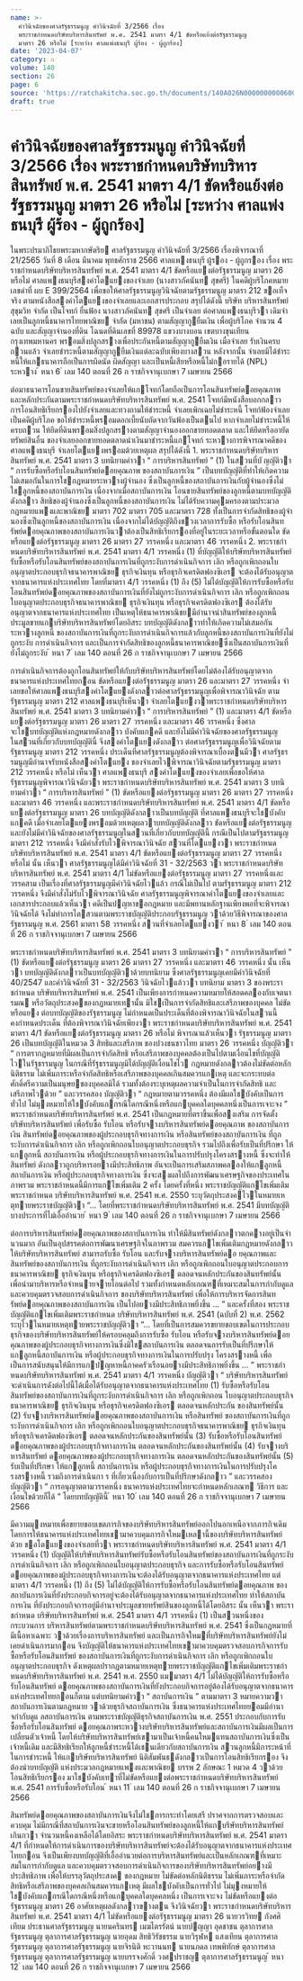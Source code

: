```yaml
---
name: >-
  คำวินิจฉัยของศาลรัฐธรรมนูญ คำวินิจฉัยที่ 3/2566 เรื่อง
  พระราชกำหนดบริษัทบริหารสินทรัพย์ พ.ศ. 2541 มาตรา 4/1 ขัดหรือแย้งต่อรัฐธรรมนูญ
  มาตรา 26 หรือไม่ [ระหว่าง ศาลแพ่งธนบุรี ผู้ร้อง - ผู้ถูกร้อง]
date: '2023-04-07'
category: ก
volume: 140
section: 26
page: 6
source: 'https://ratchakitcha.soc.go.th/documents/140A026N0000000000600.pdf'
draft: true
---
```


# คำวินิจฉัยของศาลรัฐธรรมนูญ คำวินิจฉัยที่ 3/2566 เรื่อง พระราชกำหนดบริษัทบริหารสินทรัพย์ พ.ศ. 2541 มาตรา 4/1 ขัดหรือแย้งต่อรัฐธรรมนูญ มาตรา 26 หรือไม่ [ระหว่าง ศาลแพ่งธนบุรี ผู้ร้อง - ผู้ถูกร้อง]

ในพระปรมาภิไธยพระมหากษัตริย ศาลรัฐธรรมนูญ คําวินิจฉัยที่ 3/2566 เรื่องพิจารณาที่ 21/2565 วันที่ 8 เดือน มีนาคม พุทธศักราช 2566 ศาลแพงธนบุรี ผู้รอง - ผู้ถูกรอง เรื่อง พระราชกําหนดบริษัทบริหารสินทรัพย์ พ.ศ. 2541 มาตรา 4/1 ขัดหรือแยงต่อรัฐธรรมนูญ มาตรา 26 หรือไม่ ศาลแพงธนบุรีสงคําโตแยงของจําเลย (นางสาวภัคนันท สุขศรี) ในคดีผู้บริโภคหมายเลขดําที่ ผบ E 399/2564 เพื่อขอให้ศาลรัฐธรรมนูญวินิจฉัยตามรัฐธรรมนูญ มาตรา 212 ขอเท็จจริง ตามหนังสือสงคําโตแยงของจําเลยและเอกสารประกอบ สรุปได้ดังนี้ บริษัท บริหารสินทรัพย์สุขุมวิท จํากัด เป็นโจทก์ ยื่นฟ้อง นางสาวภัคนันท สุขศรี เป็นจําเลย ต่อศาลแพงธนบุรีวา เดิมจําเลยเป็นลูกหนี้ธนาคารไทยพาณิชย จํากัด (มหาชน) ตามสัญญากูยืมเงิน เพื่อผู้บริโภค จํานวน 4 ฉบับ และสัญญาจํานองที่ดิน โฉนดที่ดินเลขที่ 89978 แขวงบางบอน เขตบางขุนเทียน กรุงเทพมหานคร พรอมสิ่งปลูกสรางเพื่อประกันหนี้ตามสัญญากูยืมเงิน เมื่อจําเลย รับเงินครบถวนแล้ว จําเลยชําระหนี้ตามสัญญากูยืมเงินแต่ละฉบับเพียงบางสวน หลังจากนั้น จําเลยมิได้ชําระหนี้ให้แกธนาคารถือเป็นการผิดนัด ผิดสัญญา และเป็นหนี้เสียหรือหนี้ไม่กอรายได้ (NPL) ระหวาง ้ หนา 6 ่ เลม 140 ตอนที่ 26 ก ราชกิจจานุเบกษา 7 เมษายน 2566

ต่อมาธนาคารโอนขายสินทรัพย์ของจําเลยให้แกโจทก์โดยถือเป็นการโอนสินทรัพย์ดอยคุณภาพ และหลักประกันตามพระราชกําหนดบริษัทบริหารสินทรัพย์ พ.ศ. 2541 โจทก์มีหนังสือบอกกลาว การโอนสิทธิเรียกรองไปยังจําเลยและทวงถามให้ชําระหนี้ จําเลยเพิกเฉยไม่ชําระหนี้ โจทก์ฟ้องจําเลย เป็นคดีผู้บริโภค ขอให้ชําระหนี้พรอมดอกเบี้ยนับถัดจากวันฟ้องเป็นตนไป หากจําเลยไม่ชําระหนี้ให้ครบถวน ให้ยึดที่ดินพรอมสิ่งปลูกสรางตามสัญญาจํานองออกขายทอดตลาด และให้ยึดหรืออายัดทรัพย์สินอื่น ของจําเลยออกขายทอดตลาดนําเงินมาชําระหนี้แกโจทก์ ระหวางการพิจารณาคดีของศาลแพงธนบุรี จําเลยโตแยงพรอมด้วยเหตุผล สรุปได้ดังนี้ 1. พระราชกําหนดบริษัทบริหารสินทรัพย์ พ.ศ. 2541 มาตรา 3 บทนิยามคําวา “ การบริหารสินทรัพย์ ” (1) ในสวนที่บั ญญัติวา “ การรับซื้อหรือรับโอนสินทรัพย์ดอยคุณภาพ ของสถาบันการเงิน ” เป็นบทบัญญัติที่ทําให้เกิดความไม่เสมอกันในการใชกฎหมายระหวางผู้จํานอง ซึ่งเป็นลูกหนี้ของสถาบันการเงินกับผู้จํานองซึ่งไม่ใชลูกหนี้ของสถาบันการเงิน เนื่องจากเมื่อสถาบันการเงิน โอนขายสินทรัพย์ของลูกหนี้ตามบทบัญญัติดังกลาว สิทธิของผู้จํานองซึ่งเป็นลูกหนี้ของสถาบันการเงิน ไม่ได้รับความคุมครองตามประมวลกฎหมายแพงและพาณิชย มาตรา 702 มาตรา 705 และมาตรา 728 ทั้งเป็นการจํากัดสิทธิของผู้จํานองซึ่งเป็นลูกหนี้ของสถาบันการเงิน เนื่องจากไม่ได้บัญญัติถึงชวงเวลาการรับซื้อ หรือรับโอนสินทรัพย์ดอยคุณภาพของสถาบันการเงินวาต้องเป็นสิทธิเรียกรองที่อยู่ในระยะเวลาหรือขั้นตอนใด ขัดหรือแยงต่อรัฐธรรมนูญ มาตรา 26 มาตรา 27 วรรคหนึ่ง และมาตรา 46 วรรคหนึ่ง 2. พระราชกําหนดบริษัทบริหารสินทรัพย์ พ.ศ. 2541 มาตรา 4/1 วรรคหนึ่ง (1) ที่บัญญัติให้บริษัทบริหารสินทรัพย์รับซื้อหรือรับโอนสินทรัพย์ของสถาบันการเงินที่ถูกระงับการดําเนินกิจการ เลิก หรือถูกเพิกถอนใบอนุญาตประกอบธุรกิจธนาคารพาณิชย ธุรกิจเงินทุน หรือธุรกิจเครดิตฟองซิเอร จะต้องได้รับอนุญาตจากธนาคารแห่งประเทศไทย โดยที่มาตรา 4/1 วรรคหนึ่ง (1) ถึง (5) ไม่ได้บัญญัติให้การรับซื้อหรือรับโอนสินทรัพย์ดอยคุณภาพของสถาบันการเงินที่ยังไม่ถูกระงับการดําเนินกิจการ เลิก หรือถูกเพิกถอนใบอนุญาตประกอบธุรกิจธนาคารพาณิชย ธุรกิจเงินทุน หรือธุรกิจเครดิตฟองซิเอร ต้องได้รับอนุญาตจากธนาคารแห่งประเทศไทย เป็นเหตุให้ธนาคารพาณิชยมีอํานาจนําสินทรัพย์ของลูกหนี้ ประมูลขายแกบริษัทบริหารสินทรัพย์โดยอิสระ บทบัญญัติดังกลาวทําให้เกิดความไม่เสมอกันระหวางลูกหนี้ ของสถาบันการเงินที่ถูกระงับการดําเนินกิจการแล้วกับลูกหนี้ของสถาบันการเงินที่ยังไม่ถูกระงับ การดําเนินกิจการ และเป็นการจํากัดสิทธิของลูกหนี้ธนาคารพาณิชยซึ่งเป็นสถาบันการเงินที่ยังไม่ถูกระงับ ้ หนา 7 ่ เลม 140 ตอนที่ 26 ก ราชกิจจานุเบกษา 7 เมษายน 2566

การดําเนินกิจการต้องถูกโอนสินทรัพย์ให้กับบริษัทบริหารสินทรัพย์โดยไม่ต้องได้รับอนุญาตจาก ธนาคารแห่งประเทศไทยกอน ขัดหรือแยงต่อรัฐธรรมนูญ มาตรา 26 และมาตรา 27 วรรคหนึ่ง จําเลยขอให้ศาลแพงธนบุรีสงคําโตแยงดังกลาวต่อศาลรัฐธรรมนูญเพื่อพิจารณาวินิจฉัย ตามรัฐธรรมนูญ มาตรา 212 ศาลแพงธนบุรีเห็นวา จําเลยโตแยงวาพระราชกําหนดบริษัทบริหารสินทรัพย์ พ.ศ. 2541 มาตรา 3 บทนิยามคําวา “ การบริหารสินทรัพย์ ” (1) และมาตรา 4/1 ขัดหรือแยงต่อรัฐธรรมนูญ มาตรา 26 มาตรา 27 วรรคหนึ่ง และมาตรา 46 วรรคหนึ่ง ซึ่งศาลจะใชบทบัญญัติแห่งกฎหมายดังกลาว บังคับแกคดี และยังไม่มีคําวินิจฉัยของศาลรัฐธรรมนูญในสวนที่เกี่ยวกับบทบัญญัตินี้ จึงสงคําโตแยงดังกลาว ต่อศาลรัฐธรรมนูญเพื่อวินิจฉัยตามรัฐธรรมนูญ มาตรา 212 วรรคหนึ่ง ประเด็นที่ศาลรัฐธรรมนูญต้องพิจารณาเบื้องตนมีวา ศาลรัฐธรรมนูญมีอํานาจรับหนังสือสงคําโตแยง ของจําเลยไวพิจารณาวินิจฉัยตามรัฐธรรมนูญ มาตรา 212 วรรคหนึ่ง หรือไม่ เห็นวา ศาลแพงธนบุรี สงคําโตแยงของจําเลยเพื่อขอให้ศาลรัฐธรรมนูญพิจารณาวินิจฉัยวา พระราชกําหนดบริษัทบริหารสินทรัพย์ พ.ศ. 2541 มาตรา 3 บทนิยามคําวา “ การบริหารสินทรัพย์ ” (1) ขัดหรือแยงต่อรัฐธรรมนูญ มาตรา 26 มาตรา 27 วรรคหนึ่ง และมาตรา 46 วรรคหนึ่ง และพระราชกําหนดบริษัทบริหารสินทรัพย์ พ.ศ. 2541 มาตรา 4/1 ขัดหรือแยงต่อรัฐธรรมนูญ มาตรา 26 บทบัญญัติดังกลาวเป็นบทบัญญัติ ที่ศาลแพงธนบุรีจะใชบังคับแกคดี เมื่อจําเลยโตแยงพรอมด้วยเหตุผลวาบทบัญญัติดังกลาว ขัดหรือแยงต่อรัฐธรรมนูญ และยังไม่มีคําวินิจฉัยของศาลรัฐธรรมนูญในสวนที่เกี่ยวกับบทบัญญัตินี้ กรณีเป็นไปตามรัฐธรรมนูญ มาตรา 212 วรรคหนึ่ง จึงมีคําสั่งรับไวพิจารณาวินิจฉัย สวนที่โตแยงวา พระราชกําหนดบริษัทบริหารสินทรัพย์ พ.ศ. 2541 มาตรา 4/1 ขัดหรือแยงต่อรัฐธรรมนูญ มาตรา 27 วรรคหนึ่ง หรือไม่ นั้น เห็นวา ศาลรัฐธรรมนูญได้มีคําวินิจฉัยที่ 31 - 32/2563 วา พระราชกําหนดบริษัทบริหารสินทรัพย์ พ.ศ. 2541 มาตรา 4/1 ไม่ขัดหรือแยงต่อรัฐธรรมนูญ มาตรา 27 วรรคหนึ่งและวรรคสาม เป็นเรื่องที่ศาลรัฐธรรมนูญมีคําวินิจฉัยไวแล้ว กรณีไม่เป็นไป ตามรัฐธรรมนูญ มาตรา 212 วรรคหนึ่ง จึงมีคําสั่งไม่รับไวพิจารณาวินิจฉัย ศาลรัฐธรรมนูญพิจารณาคําโตแยงของจําเลยและเอกสารประกอบแล้วเห็นวา คดีเป็นปญหาขอกฎหมาย และมีพยานหลักฐานเพียงพอที่จะพิจารณาวินิจฉัยได้ จึงไม่ทําการไตสวนตามพระราชบัญญัติประกอบรัฐธรรมนูญ วาด้วยวิธีพิจารณาของศาลรัฐธรรมนูญ พ.ศ. 2561 มาตรา 58 วรรคหนึ่ง สวนที่จําเลยโตแยงวา ้ หนา 8 ่ เลม 140 ตอนที่ 26 ก ราชกิจจานุเบกษา 7 เมษายน 2566

พระราชกําหนดบริษัทบริหารสินทรัพย์ พ.ศ. 2541 มาตรา 3 บทนิยามคําวา “ การบริหารสินทรัพย์ ” (1) ขัดหรือแยงต่อรัฐธรรมนูญ มาตรา 26 มาตรา 27 วรรคหนึ่ง และมาตรา 46 วรรคหนึ่ง นั้น เห็นวา บทบัญญัติดังกลาวเป็นบทบัญญัติวาด้วยบทนิยาม ซึ่งศาลรัฐธรรมนูญเคยมีคําวินิจฉัยที่ 40/2547 และคําวินิจฉัยที่ 31 - 32/2563 วินิจฉัยไวแล้ววา บทนิยาม มาตรา 3 ของพระราชกําหนด บริษัทบริหารสินทรัพย์ พ.ศ. 2541 เป็นเพียงการกําหนดความหมายให้สอดคลองกับเจตนารมณ หรือวัตถุประสงคของกฎหมายเทานั้น มิใชเป็นการจํากัดสิทธิและเสรีภาพของบุคคล ไม่ขัดหรือแยง ต่อบทบัญญัติของรัฐธรรมนูญ ไม่กําหนดเป็นประเด็นที่ต้องพิจารณาวินิจฉัยในสวนนี้ คงกําหนดประเด็น ที่ต้องพิจารณาวินิจฉัยเพียงวา พระราชกําหนดบริษัทบริหารสินทรัพย์ พ.ศ. 2541 มาตรา 4/1 ขัดหรือแยงต่อรัฐธรรมนูญ มาตรา 26 หรือไม่ พิจารณาแล้วเห็นวา รัฐธรรมนูญ มาตรา 26 เป็นบทบัญญัติในหมวด 3 สิทธิและเสรีภาพ ของปวงชนชาวไทย มาตรา 26 วรรคหนึ่ง บัญญัติวา “ การตรากฎหมายที่มีผลเป็นการจํากัดสิทธิ หรือเสรีภาพของบุคคลต้องเป็นไปตามเงื่อนไขที่บัญญัติไวในรัฐธรรมนูญ ในกรณีที่รัฐธรรมนูญมิได้บัญญัติเงื่อนไขไว กฎหมายดังกลาวต้องไม่ขัดต่อหลักนิติธรรม ไม่เพิ่มภาระหรือจํากัดสิทธิหรือเสรีภาพของบุคคลเกินสมควรแกเหตุ และจะกระทบต่อศักดิ์ศรีความเป็นมนุษยของบุคคลมิได้ รวมทั้งต้องระบุเหตุผลความจําเป็นในการจํากัดสิทธิ และเสรีภาพไวด้วย ” และวรรคสอง บัญญัติวา “ กฎหมายตามวรรคหนึ่ง ต้องมีผลใชบังคับเป็นการทั่วไป ไม่มุงหมายให้ใชบังคับแกกรณีใดกรณีหนึ่งหรือแกบุคคลใดบุคคลหนึ่งเป็นการเจาะจง ” พระราชกําหนดบริษัทบริหารสินทรัพย์ พ.ศ. 2541 เป็นกฎหมายที่ตราขึ้นเพื่อสงเสริม การจัดตั้งบริษัทบริหารสินทรัพย์ เพื่อรับซื้อ รับโอน หรือรับจางบริหารสินทรัพย์ดอยคุณภาพ ของสถาบันการเงิน สินทรัพย์ดอยคุณภาพของผู้ประกอบธุรกิจทางการเงิน หรือสินทรัพย์ของสถาบันการเงิน ที่ถูกระงับการดําเนินกิจการ เลิก หรือถูกเพิกถอนใบอนุญาตประกอบธุรกิจ รวมไปถึงเพื่อรับเป็นที่ปรึกษา ให้แกลูกหนี้ สถาบันการเงิน หรือผู้ประกอบธุรกิจทางการเงินในการปรับปรุงโครงสรางหนี้ ซึ่งจะทําให้สินทรัพย์ ดังกลาวถูกบริหารอยางมีประสิทธิภาพ อันจะเป็นการเสริมสภาพคลองให้แกลูกหนี้ สถาบันการเงิน หรือผู้ประกอบธุรกิจทางการเงิน ซึ่งจะสงผลไปถึงการพัฒนาเศรษฐกิจของประเทศในภาพรวม พระราชกําหนดนี้มีการแกไขเพิ่มเติม 2 ครั้ง โดยครั้งที่หนึ่ง พระราชบัญญัติแกไขเพิ่มเติมพระราชกําหนด บริษัทบริหารสินทรัพย์ พ.ศ. 2541 พ.ศ. 2550 ระบุวัตถุประสงคไวในหมายเหตุทายพระราชบัญญัติวา “... โดยที่พระราชกําหนดบริษัทบริหารสินทรัพย์ พ.ศ. 2541 มีบทบัญญัติบางประการที่ไม่เอื้ออํานวย ้ หนา 9 ่ เลม 140 ตอนที่ 26 ก ราชกิจจานุเบกษา 7 เมษายน 2566

ต่อการบริหารสินทรัพย์ดอยคุณภาพของสถาบันการเงิน ทําให้มีสินทรัพย์ดังกลาวตกคางอยู่เป็นจํานวนมาก อันเป็นอุปสรรคต่อการพัฒนาเศรษฐกิจในภาพรวม สมควรแกไขเพิ่มเติมกฎหมายดังกลาวให้บริษัทบริหารสินทรัพย์ สามารถรับซื้อ รับโอน และรับจางบริหารสินทรัพย์ดอ ยคุณภาพและสินทรัพย์ของสถาบันการเงิน ที่ถูกระงับการดําเนินกิจการ เลิก หรือถูกเพิกถอนใบอนุญาตประกอบการธนาคารพาณิชย ธุรกิจเงินทุน หรือธุรกิจเครดิตฟองซิเอร ตลอดจนหลักประกันของสินทรัพย์นั้น เพื่อนํามาบริหารหรือจําหนายจายโอนต่อไป รวมทั้งกําหนดหลักเกณฑที่เหมาะสมในการกํากับดูแลและควบคุมตรวจสอบการดําเนินกิจการ ของบริษัทบริหารสินทรัพย์ เพื่อให้การบริหารจัดการสินทรัพย์ดอยคุณภาพของสถาบันการเงิน เป็นไปอยางมีประสิทธิภาพยิ่งขึ้น ... ” และครั้งที่สอง พระราชบัญญัติแกไขเพิ่มเติมพระราชกําหนด บริษัทบริหารสินทรัพย์ พ.ศ. 2541 (ฉบับที่ 2) พ.ศ. 2562 ระบุไวในหมายเหตุทายพระราชบัญญัติวา “... โดยที่เป็นการสมควรขยายขอบเขตในการประกอบธุรกิจของบริษัทบริหารสินทรัพย์ให้ครอบคลุมถึงการรับซื้อ รับโอน หรือรับจางบริหารสินทรัพย์ดอยคุณภาพของผู้ประกอบธุรกิจทางการเงินซึ่งมิใชสถาบันการเงิน ตลอดจนการรับเป็นที่ปรึกษาให้แกลูกหนี้สถาบันการเงิน หรือผู้ประกอบธุรกิจทางการเงินในการปรับปรุง โครงสรางหนี้ เพื่อเป็นการสนับสนุนให้มีการแกปญหาหนี้ภาคครัวเรือนอยางมีประสิทธิภาพยิ่งขึ้น ... ” พระราชกําหนดบริษัทบริหารสินทรัพย์ พ.ศ. 2541 มาตรา 4/1 วรรคหนึ่ง บัญญัติวา “ บริษัทบริหารสินทรัพย์จะดําเนินการดังต่อไปนี้ได้เมื่อได้รับอนุญาตจากธนาคารแห่งประเทศไทย (1) รับซื้อหรือรับโอนสินทรัพย์ของสถาบันการเงินที่ถูกระงับการดําเนินกิจการ เลิก หรือถูกเพิกถอน ใบอนุญาตประกอบธุรกิจธนาคารพาณิชย ธุรกิจเงินทุน หรือธุรกิจเครดิตฟองซิเอร ตลอดจนหลักประกัน ของสินทรัพย์นั้น (2) รับจางบริหารสินทรัพย์ดอยคุณภาพของสถาบันการเงิน หรือสินทรัพย์ ของสถาบันการเงินที่ถูกระงับการดําเนินกิจการ เลิก หรือถูกเพิกถอนใบอนุญาตประกอบธุรกิจธนาคารพาณิชย ธุรกิจเงินทุน หรือธุรกิจเครดิตฟองซิเอร ตลอดจนหลักประกันของสินทรัพย์นั้น (3) รับซื้อหรือรับโอนสินทรัพย์ ดอยคุณภาพของผู้ประกอบธุรกิจทางการเงิน ตลอดจนหลักประกันของสินทรัพย์นั้น (4) รับจางบริหารสินทรัพย์ ดอยคุณภาพของผู้ประกอบธุรกิจทางการเงิน ตลอดจนหลักประกันของสินทรัพย์นั้น (5) รับเป็นที่ปรึกษา ให้แกลูกหนี้ สถาบันการเงิน หรือผู้ประกอบธุรกิจทางการเงินในการปรับปรุงโครงสรางหนี้ รวมถึงการดําเนินกา ร ที่เกี่ยวเนื่องกับการเป็นที่ปรึกษาดังกลาว ” และวรรคสอง บัญญัติวา “ การอนุญาตตามวรรคหนึ่ง ธนาคารแห่งประเทศไทยจะกําหนดหลักเกณฑ วิธีการ และเงื่อนไขด้วยก็ได้ ” โดยบทบัญญัตินี้ ้ หนา 10 ่ เลม 140 ตอนที่ 26 ก ราชกิจจานุเบกษา 7 เมษายน 2566

มีความมุงหมายเพื่อขยายขอบเขตภารกิจของบริษัทบริหารสินทรัพย์ออกไปนอกเหนือจากภารกิจเดิม โดยการให้ธนาคารแห่งประเทศไทยเขามาควบคุมภารกิจใหมเหลานี้ของบริษัทบริหารสินทรัพย์ด้วย ขอโตแยงของจําเลยที่วา พระราชกําหนดบริษัทบริหารสินทรัพย์ พ.ศ. 2541 มาตรา 4/1 วรรคหนึ่ง (1) บัญญัติให้บริษัทบริหารสินทรัพย์รับซื้อหรือรับโอนสินทรัพย์ของสถาบันการเงินที่ถูกระงับ การดําเนินกิจการ เลิก หรือถูกเพิกถอนใบอนุญาตประกอบธุรกิจ และการรับซื้อหรือรับโอนสินทรัพย์ ดอยคุณภาพของผู้ประกอบธุรกิจทางการเงินจะต้องได้รับอนุญาตจากธนาคารแห่งประเทศไทย แต่มาตรา 4/1 วรรคหนึ่ง (1) ถึง (5) ไม่ได้บัญญัติให้การรับซื้อหรือรับโอนสินทรัพย์ดอยคุณภาพ ของสถาบันการเงินที่ยังประกอบกิจการอยู่จะต้องได้รับอนุญาตจากธนาคารแห่งประเทศไทย ทําให้สถาบันการเงิน ที่ยังประกอบกิจการอยู่มีอํานาจประมูลขายทรัพย์สินของลูกหนี้ได้โดยอิสระ นั้น เห็นวา พระราชกําหนด บริษัทบริหารสินทรัพย์ พ.ศ. 2541 มาตรา 4/1 วรรคหนึ่ง (1) เป็นสวนหนึ่งของกระบวนการ บริหารสินทรัพย์ตามพระราชกําหนดบริษัทบริหารสินทรัพย์ พ.ศ. 2541 ซึ่งเป็นกฎหมายที่มีเนื้อหาเฉพาะ วาด้วยเรื่องการบริหารสินทรัพย์ และเป็นภารกิจใหมที่บริษัทบริหารสินทรัพย์ยังไม่เคยดําเนินการมากอน จึงบัญญัติให้ธนาคารแห่งประเทศไทยเขามาควบคุมตรวจสอบภารกิจการรับซื้อหรือรับโอนสินทรัพย์ ของสถาบันการเงินที่ถูกระงับการดําเนินกิจการ เลิก หรือถูกเพิกถอนใบอนุญาตประกอบธุรกิจ ดังเหตุผลปรากฏตามหมายเหตุทายพระราชบัญญัติแกไขเพิ่มเติมพระราชกําหนดบริษัทบริหารสินทรัพย์ พ.ศ. 2541 พ.ศ. 2550 แมมาตรา 4/1 ไม่ได้บัญญัติให้การรับซื้อหรือรับโอนสินทรัพย์ ดอยคุณภาพของสถาบันการเงินที่ยังประกอบกิจการอยู่ต้องได้รับอนุญาตจากธนาคารแห่งประเทศไทยกอนก็ตาม แต่บทนิยามคําวา “ สถาบันการเงิน ” ตามมาตรา 3 หมายความวา สถาบันการเงินตามกฎหมาย วาด้วยธุรกิจสถาบันการเงิน ซึ่งธนาคารแห่งประเทศไทยยอมมีอํานาจกํากับดูแ ลสถาบันการเงิน ตามพระราชบัญญัติธุรกิจสถาบันการเงิน พ.ศ. 2551 ประกอบกับการรับซื้อหรือรับโอนสินทรัพย์ ดอยคุณภาพระหวางบริษัทบริหารสินทรัพย์และสถาบันการเงินมีผลเป็นการเปลี่ยนตัวเจ้าหนี้ โดยให้บริษัทบริหารสินทรัพย์เขามาเป็นเจ้าหนี้คนใหมแทนสถาบันการเงินซึ่งเป็นเจ้าหนี้เดิม และมีสิทธิเรียกให้ลูกหนี้ชําระหนี้ได้เชนเดียวกับสถาบันการเงิน สวนลูกหนี้มีภาระหน้าที่ในการชําระหนี้ ให้แกบริษัทบริหารสินทรัพย์ นิติสัมพันธดังกลาวเป็นการโอนสิทธิเรียกรอง จึงต้องนําบทบัญญัติ แห่งประมวลกฎหมายแพงและพาณิชย บรรพ 2 ลักษณะ 1 หมวด 4 วาด้วยโอนสิทธิเรียกรอง มาใชบังคับเทาที่ไม่ขัดหรือแยงต่อพระราชกําหนดบริษัทบริหารสินทรัพย์ พ.ศ. 2541 การรับซื้อหรือรับโอน ้ หนา 11 ่ เลม 140 ตอนที่ 26 ก ราชกิจจานุเบกษา 7 เมษายน 2566

สินทรัพย์ดอยคุณภาพของสถาบันการเงินจึงไม่ใชการกระทําโดยเสรี ปราศจากการตรวจสอบและควบคุม ไม่มีกรณีที่สถาบันการเงินจะขายหรือโอนสินทรัพย์ของลูกหนี้ให้แกบริษัทบริหารสินทรัพย์เกินกวา จํานวนหนี้คงเหลือได้โดยอิสระ พระราชกําหนดบริษัทบริหารสินทรัพย์ พ.ศ. 2541 มาตรา 4/1 ที่กําหนดให้การดําเนินการของบริษัทบริหารสินทรัพย์จะต้องได้รับอนุญาตจากธนาคารแห่งประเทศไทยกอน จึงเป็นเพียงบทบัญญัติที่เอื้ออํานวยต่อการบริหารสินทรัพย์และเป็นหลักเกณฑที่เหมาะสมในการกํากับดูแล และควบคุมตรวจสอบการดําเนินกิจการของบริษัทบริหารสินทรัพย์อยางมีประสิทธิภาพ เพื่อให้บรรลุวัตถุประสงค ของกฎหมาย ไม่ขัดต่อหลักนิติธรรม ไม่เพิ่มภาระหรือจํากัดสิทธิหรือเสรีภาพของบุคคลเกินสมควรแกเหตุ มีผลใชบังคับเป็นการทั่วไป ไม่มุงหมายให้ใชบังคับแกกรณีใดกรณีหนึ่งหรือแกบุคคลใดบุคคลหนึ่ง เป็นการเจาะจง ไม่ขัดหรือแยงต่อรัฐธรรมนูญ มาตรา 26 อาศัยเหตุผลดังกลาวขางตน จึงวินิจฉัยวา พระราชกําหนดบริษัทบริหารสินทรัพย์ พ.ศ. 2541 มาตรา 4/1 ไม่ขัดหรือแยงต่อรัฐธรรมนูญ มาตรา 26 นายวรวิทย กังศศิเทียม ประธานศาลรัฐธรรมนูญ นายนครินทร เมฆไตรรัตน์ นายปญญา อุดชาชน ตุลาการศาลรัฐธรรมนูญ ตุลาการศาลรัฐธรรมนูญ นายอุดม สิทธิวิรัชธรรม นายวิรุฬห แสงเทียน ตุลาการศาลรัฐธรรมนูญ ตุลาการศาลรัฐธรรมนูญ นายจิรนิติ หะวานนท นายนภดล เทพพิทักษ์ ตุลาการศาลรัฐธรรมนูญ ตุลาการศาลรัฐธรรมนูญ นายบรรจงศักดิ์ วงศปราชญ ตุลาการศาลรัฐธรรมนูญ ้ หนา 12 ่ เลม 140 ตอนที่ 26 ก ราชกิจจานุเบกษา 7 เมษายน 2566
